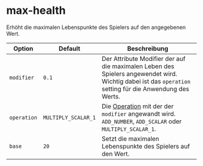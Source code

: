 # max-health

Erhöht die maximalen Lebenspunkte des Spielers auf den angegebenen Wert.

| Option | Default | Beschreibung |
| ------ | ------- | ----------- |
| `modifier` | `0.1` | Der Attribute Modifier der auf die maximalen Leben des Spielers angewendet wird. Wichtig dabei ist das `operation` setting für die Anwendung des Werts. |
| `operation` | `MULTIPLY_SCALAR_1` | Die [Operation](https://hub.spigotmc.org/javadocs/spigot/org/bukkit/attribute/AttributeModifier.Operation.html) mit der der `modifier` angewandt wird. `ADD_NUMBER`, `ADD_SCALAR` oder `MULTIPLY_SCALAR_1`. |
| `base` | `20` | Setzt die maximalen Lebenspunkte des Spielers auf den Wert. |